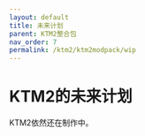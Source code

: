 ```yaml
---
layout: default
title: 未来计划
parent: KTM2整合包
nav_order: 7
permalink: /ktm2/ktm2modpack/wip
---
```


# KTM2的未来计划

KTM2依然还在制作中。